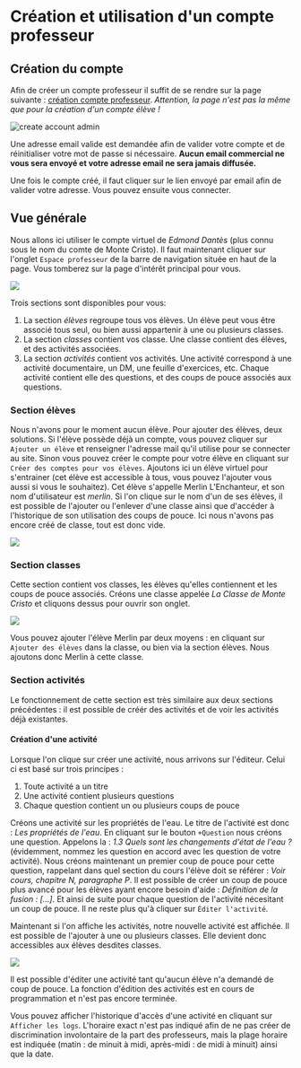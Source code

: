 # Création et utilisation d'un compte professeur

## Création du compte

Afin de créer un compte professeur il suffit de se rendre sur la page suivante :
[création compte professeur](/account/create-account-admin). *Attention, la page
n'est pas la même que pour la création d'un compte élève !*

![create account admin](/static/create-account-admin.png)

Une adresse email valide est demandée afin de valider votre compte et de
réinitialiser votre mot de passe si nécessaire.
**Aucun email commercial ne vous sera envoyé et votre adresse email ne
sera jamais diffusée.**

Une fois le compte créé, il faut cliquer sur le lien envoyé par email afin
de valider votre adresse. Vous pouvez ensuite vous connecter.

## Vue générale

Nous allons ici utiliser le compte virtuel de *Edmond Dantès*
(plus connu sous le nom du comte de Monte Cristo).
Il faut maintenant cliquer sur l'onglet `Espace professeur` de la
barre de navigation située en haut de la page.
Vous tomberez sur la page d'intérêt principal pour vous.

![](/static/admin.png)

Trois sections sont disponibles pour vous:

1. La section *élèves* regroupe tous vos élèves. Un élève peut vous être associé
tous seul, ou bien aussi appartenir à une ou plusieurs classes.
2. La section *classes* contient vos classe. Une classe contient des élèves,
et des activités associées.
3. La section *activités* contient vos activités. Une activité correspond
à une activité documentaire, un DM, une feuille d'exercices, etc. Chaque
activité contient elle des questions, et des coups de pouce associés aux questions.

### Section élèves

Nous n'avons pour le moment aucun élève. Pour ajouter des élèves, deux solutions.
Si l'élève possède déjà un compte, vous pouvez cliquer sur `Ajouter un élève`
et renseigner l'adresse mail qu'il utilise pour se connecter au site.
Sinon vous pouvez créer le compte pour votre élève en cliquant sur
`Créer des comptes pour vos élèves`.
Ajoutons ici un élève virtuel pour s'entrainer (cet élève est accessible
à tous, vous pouvez l'ajouter vous aussi si vous le souhaitez).
Cet élève s'appelle Merlin L'Enchanteur, et son nom d'utilisateur est
*merlin*. Si l'on clique sur le nom d'un de ses élèves, il est possible
de l'ajouter ou l'enlever d'une classe ainsi que d'accéder à l'historique
de son utilisation des coups de pouce. Ici nous n'avons pas encore créé de classe,
tout est donc vide.

![](/static/student.png)


### Section classes

Cette section contient vos classes, les élèves qu'elles contiennent et les
coups de pouce associés. Créons une classe appelée *La Classe de Monte Cristo*
et cliquons dessus pour ouvrir son onglet.

![](/static/classe.png)

Vous pouvez ajouter l'élève Merlin par deux moyens : en cliquant sur `Ajouter des élèves`
dans la classe, ou bien via la section élèves. Nous ajoutons donc Merlin à cette
classe.


### Section activités

Le fonctionnement de cette section est très similaire aux deux sections
précédentes : il est possible de créér des activités et de voir
les activités déjà existantes.

#### Création d'une activité

Lorsque l'on clique sur créer une activité, nous arrivons sur l'éditeur.
Celui ci est basé sur trois principes :

1. Toute activité a un titre
2. Une activité contient plusieurs questions
3. Chaque question contient un ou plusieurs coups de pouce

Créons une activité sur les propriétés de l'eau. Le titre de l'activité
est donc : *Les propriétés de l'eau*. En cliquant sur le bouton `+Question` nous créons
une question. Appelons la : *1.3 Quels sont les changements d'état de l'eau ?*
(évidemment, nommez les question en accord avec les question de votre activité).
Nous créons maintenant un premier coup de pouce pour cette question,
rappelant dans quel section du cours l'élève doit se référer : *Voir cours,
chapitre N, paragraphe P*. Il est possible de créer un coup de pouce plus avancé
pour les élèves ayant encore besoin d'aide : *Définition de la fusion : [...]*.
Et ainsi de suite pour chaque question de l'activité nécesitant un coup de pouce.
Il ne reste plus qu'à cliquer sur `Éditer l'activité`.

Maintenant si l'on affiche les activités, notre nouvelle activité est affichée.
Il est possible de l'ajouter à une ou plusieurs classes. Elle devient donc
accessibles aux élèves desdites classes.

![](/static/activity.png)

Il est possible d'éditer une activité tant qu'aucun élève n'a demandé de coup de pouce.
La fonction d'édition des activités est en cours de programmation et n'est pas encore
terminée.

Vous pouvez afficher l'historique d'accès d'une activité en cliquant sur
`Afficher les logs`. L'horaire exact n'est pas indiqué afin de ne pas
créer de discrimination involontaire de la part des professeurs,
mais la plage horaire est indiquée (matin : de minuit à midi, après-midi : de midi à minuit)
ainsi que la date.